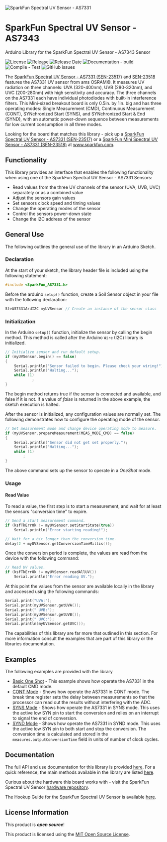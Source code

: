 
![SparkFun Spectral UV Sensor - AS7331](docs/images/gh-banner-2025-as7331.png "SparkFun Spectral UV Sensor - AS7331 Sensor")

# SparkFun Spectral UV Sensor - AS7343

Arduino Library for the SparkFun Spectral UV Sensor - AS7343 Sensor

![License](https://img.shields.io/github/license/sparkfun/SparkFun_AS7343_Arduino_Library)
![Release](https://img.shields.io/github/v/release/sparkfun/SparkFun_AS7343_Arduino_Library)
![Release Date](https://img.shields.io/github/release-date/sparkfun/SparkFun_AS7343_Arduino_Library)
![Documentation - build](https://img.shields.io/github/actions/workflow/status/sparkfun/SparkFun_AS7343_Arduino_Library/build-deploy-ghpages.yml?label=doc%20build)
![Compile - Test](https://img.shields.io/github/actions/workflow/status/sparkfun/SparkFun_AS7343_Arduino_Library/compile-sketch.yml?label=compile%20test)
![GitHub issues](https://img.shields.io/github/issues/sparkfun/SparkFun_AS7343_Arduino_Library)


The [SparkFun Spectral UV Sensor - AS7331 (SEN-23517)](https://www.sparkfun.com/sparkfun-spectral-uv-sensor-as7331-qwiic.html) and [SEN-23518](https://www.sparkfun.com/sparkfun-mini-spectral-uv-sensor-as7331-qwiic.html) features the AS7331 UV sensor from ams OSRAM©. It measures UV radiation on three channels: UVA (320-400nm), UVB (280-320nm), and UVC (200-280nm) with high sensitivity and accuracy. The three channels on the AS7331 each have individual photodiodes with built-in interference filters. This Mini-sized breakout board is only 0.5in. by 1in. big and has three operating modes: Single Measurement (CMD), Continuous Measurement (CONT), SYNchronized Start (SYNS), and SYNchronized Start & End (SYND), with an automatic power-down sequence between measurements for low current consumption in all three modes.

Looking for the board that matches this library - pick up a [SparkFun Spectral UV Sensor - AS7331 (SEN-23517)](https://www.sparkfun.com/sparkfun-spectral-uv-sensor-as7331-qwiic.html) or a [SparkFun Mini Spectral UV Sensor - AS7331 (SEN-23518)](https://www.sparkfun.com/sparkfun-mini-spectral-uv-sensor-as7331-qwiic.html) at www.sparkfun.com.

## Functionality

This library provides an interface that enables the following functionality when using one of the SparkFun Spectral UV Sensor - AS7331 Sensors:

* Read values from the three UV channels of the sensor (UVA, UVB, UVC) separately or as a combined value
* Adjust the sensors gain values
* Set sensors clock speed and timing values
* Change the operating modes of the sensor
* Control the sensors power-down state
* Change the I2C address of the sensor

## General Use 

The following outlines the general use of the library in an Arduino Sketch. 

### Declaration

At the start of your sketch, the library header file is included using the following statement:

~~~cpp
#include <SparkFun_AS7331.h>
~~~

Before the arduino ```setup()``` function, create a Soil Sensor object in your file with the following declaration:

~~~c
SfeAS7331ArdI2C myUVSensor // Create an instance of the sensor class
~~~

### Initialization

In the Arduino ```setup()``` function, initialize the sensor by calling the begin method. This method is called after the Arduino `Wire` (I2C) library is initialized. 

~~~cpp
// Initialize sensor and run default setup.
if (myUVSensor.begin() == false)
{
    Serial.println("Sensor failed to begin. Please check your wiring!");
    Serial.println("Halting...");
    while (1)
            ;
}
~~~

The begin method returns true if the sensor is connected and available, and false if it is not. If a value of *false* is returned in the above example, the  sketch execution is halted.

After the sensor is initialized, any configuration values are normally set. The following demonstrates how to configure the operating mode of the sensor.

~~~cpp
// Set measurement mode and change device operating mode to measure.
if (myUVSensor.prepareMeasurement(MEAS_MODE_CMD) == false)
{
    Serial.println("Sensor did not get set properly.");
    Serial.println("Halting...");
    while (1)
        ;
}
~~~

The above command sets up the sensor to operate in a *OneShot* mode.

### Usage

#### Read Value

To read a value, the first step is to start a measurement, and wait for at least the sensors "conversion time" to expire. 

~~~cpp
// Send a start measurement command.
if (ksfTkErrOk != myUVSensor.setStartState(true))
    Serial.println("Error starting reading!");

// Wait for a bit longer than the conversion time.
delay(2 + myUVSensor.getConversionTimeMillis());
~~~

Once the conversion period is complete, the values are read from the device with the following command:

~~~cpp
// Read UV values.
if (ksfTkErrOk != myUVSensor.readAllUV())
    Serial.println("Error reading UV.");
~~~

At this point the values from the sensor are available locally in the library and accessed using the following commands:

~~~cpp
Serial.print("UVA:");
Serial.print(myUVSensor.getUVA());
Serial.print(" UVB:");
Serial.print(myUVSensor.getUVB());
Serial.print(" UVC:");
Serial.println(myUVSensor.getUVC());
~~~

The capabilities of this library are far more that outlined in this section. For more information consult the examples that are part of this library or the libraries documentation.

## Examples

The following examples are provided with the library

- [Basic One Shot](examples/Example01_Basic_OneShot/Example01_Basic_OneShot.ino) - This example shows how operate the AS7331 in the default CMD mode.
- [CONT Mode](examples/Example02_CONT_Mode/Example02_CONT_Mode.ino) - Shows how operate the AS7331 in CONT mode. The break time register sets the delay between measurements so that the processor can read out the results without interfering with the ADC. 
- [SYNS Mode](examples/Example_03_LEDFlashMoisture/Example_03_LEDFlashMoisture.ino) - Shows how operate the AS7331 in SYNS mode. This uses the active low SYN pin to start the conversion and relies on an interrupt to signal the end of conversion.
- [SYND Mode](examples/Example04_SYND_Mode/Example04_SYND_Mode.ino) - Shows how operate the AS7331 in SYND mode. This uses the active low SYN pin to both start and stop the conversion. The conversion time is calculated and stored in the `measures.outputConversionTime` field in units of number of clock cycles.

## Documentation

The full API and use documentation for this library is provided [here](http://docs.sparkfun.com/SparkFun_AS7331_Arduino_Library/). For a quick reference, the main methods available in the library are listed [here](https://docs.sparkfun.com/SparkFun_AS7331_Arduino_Library/class_sfe_a_s7331_ard_i2_c.html).

Curious about the hardware this board works with - visit the SparkFun Spectral UV Sensor [hardware repository](https://github.com/sparkfun/SparkFun_Spectral_UV_Sensor_AS7331).

The Hookup Guide for the SparkFun Spectral UV Sensor is available [here](https://sparkfun.github.io/SparkFun_Spectral_UV_Sensor_AS7331).

## License Information

This product is ***open source***!

This product is licensed using the [MIT Open Source License](https://opensource.org/license/mit). 

